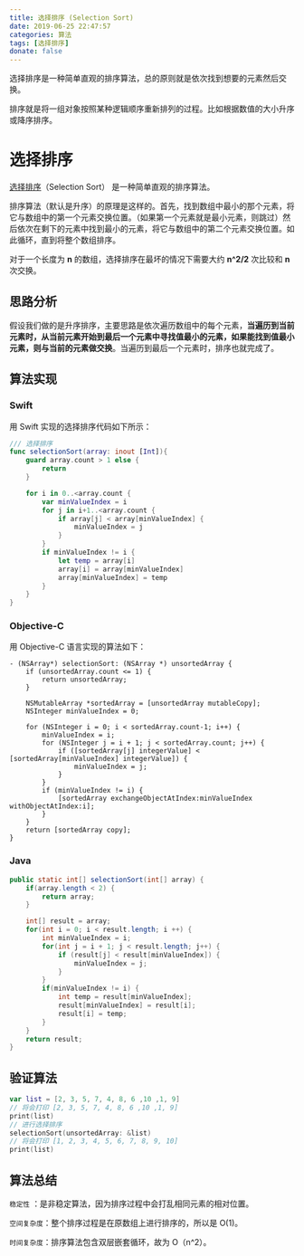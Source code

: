 ```yaml
---
title: 选择排序 (Selection Sort)
date: 2019-06-25 22:47:57
categories: 算法
tags: [选择排序]
donate: false
---
```


选择排序是一种简单直观的排序算法，总的原则就是依次找到想要的元素然后交换。

<!--more-->

排序就是将一组对象按照某种逻辑顺序重新排列的过程。比如根据数值的大小升序或降序排序。


# 选择排序

[选择排序](https://zh.wikipedia.org/wiki/%E9%80%89%E6%8B%A9%E6%8E%92%E5%BA%8F)（Selection Sort） 是一种简单直观的排序算法。

排序算法（默认是升序）的原理是这样的。首先，找到数组中最小的那个元素，将它与数组中的第一个元素交换位置。（如果第一个元素就是最小元素，则跳过）然后依次在剩下的元素中找到最小的元素，将它与数组中的第二个元素交换位置。如此循环，直到将整个数组排序。

对于一个长度为 **n** 的数组，选择排序在最坏的情况下需要大约  **n^2/2** 次比较和 **n** 次交换。

## 思路分析

假设我们做的是升序排序，主要思路是依次遍历数组中的每个元素，**当遍历到当前元素时，从当前元素开始到最后一个元素中寻找值最小的元素，如果能找到值最小元素，则与当前的元素做交换**。当遍历到最后一个元素时，排序也就完成了。

## 算法实现

### Swift

用 Swift 实现的选择排序代码如下所示：

```swift
/// 选择排序
func selectionSort(array: inout [Int]){
    guard array.count > 1 else {
        return
    }

    for i in 0..<array.count {
        var minValueIndex = i 
        for j in i+1..<array.count {
            if array[j] < array[minValueIndex] {
                minValueIndex = j
            }
        }
        if minValueIndex != i {
            let temp = array[i]
            array[i] = array[minValueIndex]
            array[minValueIndex] = temp
        }
    }
}
```

### Objective-C


用 Objective-C 语言实现的算法如下：

```objc
- (NSArray*) selectionSort: (NSArray *) unsortedArray {
    if (unsortedArray.count <= 1) {
        return unsortedArray;
    }
    
    NSMutableArray *sortedArray = [unsortedArray mutableCopy];
    NSInteger minValueIndex = 0;
    
    for (NSInteger i = 0; i < sortedArray.count-1; i++) {
        minValueIndex = i;
        for (NSInteger j = i + 1; j < sortedArray.count; j++) {
            if ([sortedArray[j] integerValue] < [sortedArray[minValueIndex] integerValue]) {
                minValueIndex = j;
            }
        }
        if (minValueIndex != i) {
            [sortedArray exchangeObjectAtIndex:minValueIndex withObjectAtIndex:i];
        }
    }
    return [sortedArray copy];
}
```

### Java

```java
public static int[] selectionSort(int[] array) {
    if(array.length < 2) {
        return array;
    }

    int[] result = array;
    for(int i = 0; i < result.length; i ++) {
        int minValueIndex = i;
        for(int j = i + 1; j < result.length; j++) {
            if (result[j] < result[minValueIndex]) {
                minValueIndex = j;
            }
        }
        if(minValueIndex != i) {
            int temp = result[minValueIndex];
            result[minValueIndex] = result[i];
            result[i] = temp;
        }
    }
    return result;
}
```

## 验证算法

```swift
var list = [2, 3, 5, 7, 4, 8, 6 ,10 ,1, 9]
// 将会打印 [2, 3, 5, 7, 4, 8, 6 ,10 ,1, 9]
print(list) 
// 进行选择排序
selectionSort(unsortedArray: &list)
// 将会打印 [1, 2, 3, 4, 5, 6, 7, 8, 9, 10]
print(list) 
```

## 算法总结

`稳定性` ：是非稳定算法，因为排序过程中会打乱相同元素的相对位置。

`空间复杂度`：整个排序过程是在原数组上进行排序的，所以是 O(1)。

`时间复杂度`：排序算法包含双层嵌套循环，故为 O（n^2）。